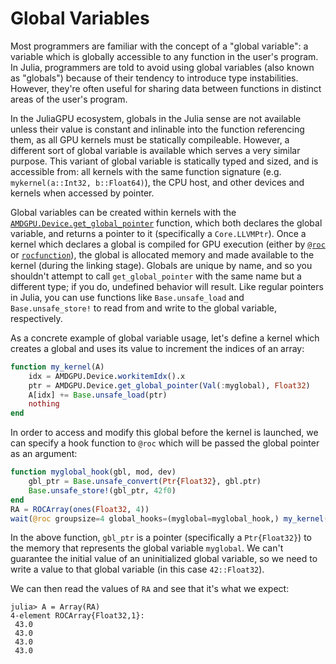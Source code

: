 # Global Variables

Most programmers are familiar with the concept of a "global variable": a
variable which is globally accessible to any function in the user's program. In
Julia, programmers are told to avoid using global variables (also known as
"globals") because of their tendency to introduce type instabilities. However,
they're often useful for sharing data between functions in distinct areas of
the user's program.

In the JuliaGPU ecosystem, globals in the Julia sense are not available unless
their value is constant and inlinable into the function referencing them, as
all GPU kernels must be statically compileable. However, a different sort of
global variable is available which serves a very similar purpose. This variant
of global variable is statically typed and sized, and is accessible from: all
kernels with the same function signature (e.g. `mykernel(a::Int32,
b::Float64)`), the CPU host, and other devices and kernels when accessed by
pointer.

Global variables can be created within kernels with the
[`AMDGPU.Device.get_global_pointer`](@ref) function, which both declares the
global variable, and returns a pointer to it (specifically a
`Core.LLVMPtr`). Once a kernel which declares a global is
compiled for GPU execution (either by [`@roc`](@ref) or [`rocfunction`](@ref)),
the global is allocated memory and made available to the kernel (during the
linking stage). Globals are unique by name, and so you shouldn't attempt to
call `get_global_pointer` with the same name but a different type; if you do,
undefined behavior will result. Like regular pointers in Julia, you can use
functions like `Base.unsafe_load` and `Base.unsafe_store!` to read from and
write to the global variable, respectively.

As a concrete example of global variable usage, let's define a kernel which
creates a global and uses its value to increment the indices of an array:

```julia
function my_kernel(A)
    idx = AMDGPU.Device.workitemIdx().x
    ptr = AMDGPU.Device.get_global_pointer(Val(:myglobal), Float32)
    A[idx] += Base.unsafe_load(ptr)
    nothing
end
```

In order to access and modify this global before the kernel is launched, we can
specify a hook function to `@roc` which will be passed the global pointer as an
argument:

```julia
function myglobal_hook(gbl, mod, dev)
    gbl_ptr = Base.unsafe_convert(Ptr{Float32}, gbl.ptr)
    Base.unsafe_store!(gbl_ptr, 42f0)
end
RA = ROCArray(ones(Float32, 4))
wait(@roc groupsize=4 global_hooks=(myglobal=myglobal_hook,) my_kernel(RA))
```

In the above function, `gbl_ptr` is a pointer (specifically a `Ptr{Float32}`)
to the memory that represents the global variable `myglobal`. We can't
guarantee the initial value of an uninitialized global variable, so we need
to write a value to that global variable (in this case `42::Float32`).

We can then read the values of `RA` and see that it's what we expect:

```julia-repl
julia> A = Array(RA)
4-element ROCArray{Float32,1}:
 43.0
 43.0
 43.0
 43.0
```
